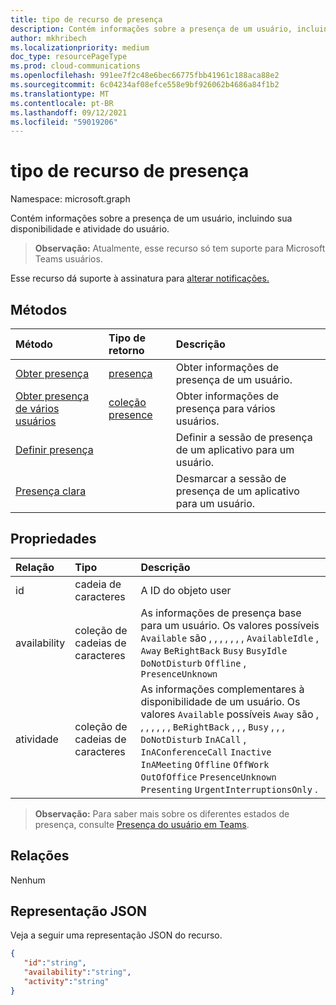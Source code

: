 ```yaml
---
title: tipo de recurso de presença
description: Contém informações sobre a presença de um usuário, incluindo sua disponibilidade e atividade do usuário.
author: mkhribech
ms.localizationpriority: medium
doc_type: resourcePageType
ms.prod: cloud-communications
ms.openlocfilehash: 991ee7f2c48e6bec66775fbb41961c188aca88e2
ms.sourcegitcommit: 6c04234af08efce558e9bf926062b4686a84f1b2
ms.translationtype: MT
ms.contentlocale: pt-BR
ms.lasthandoff: 09/12/2021
ms.locfileid: "59019206"
---
```

# <a name="presence-resource-type"></a>tipo de recurso de presença

Namespace: microsoft.graph

Contém informações sobre a presença de um usuário, incluindo sua disponibilidade e atividade do usuário.

> **Observação:** Atualmente, esse recurso só tem suporte para Microsoft Teams usuários.

Esse recurso dá suporte à assinatura para [alterar notificações.](/graph/webhooks)

## <a name="methods"></a>Métodos

| Método                                                                               | Tipo de retorno                                     | Descrição                                         |
| :----------------------------------------------------------------------------------- | :---------------------------------------------- | :-------------------------------------------------- |
| [Obter presença](../api/presence-get.md)                                               | [presença](../resources/presence.md)            | Obter informações de presença de um usuário.                  |
| [Obter presença de vários usuários](../api/cloudcommunications-getpresencesbyuserid.md) | [coleção presence](../resources/presence.md) | Obter informações de presença para vários usuários.    |
| [Definir presença](../api/presence-setpresence.md)                                       |                                                 | Definir a sessão de presença de um aplicativo para um usuário.   |
| [Presença clara](../api/presence-clearpresence.md)                                   |                                                 | Desmarcar a sessão de presença de um aplicativo para um usuário. |

## <a name="properties"></a>Propriedades

| Relação | Tipo              | Descrição                                                                                                                                                                                                                                                                                       |
| :----------- | :---------------- | :------------------------------------------------------------------------------------------------------------------------------------------------------------------------------------------------------------------------------------------------------------------------------------------------ |
| id           | cadeia de caracteres            | A ID do objeto user                                                                                                                                                                                                                                                                                |
| availability | coleção de cadeias de caracteres | As informações de presença base para um usuário. Os valores possíveis `Available` são , , , , , , , `AvailableIdle` ,  `Away` `BeRightBack` `Busy` `BusyIdle` `DoNotDisturb` `Offline` , `PresenceUnknown`                                                                                                              |
| atividade     | coleção de cadeias de caracteres | As informações complementares à disponibilidade de um usuário. Os valores `Available` possíveis `Away` são , , , , , , , `BeRightBack` , , , `Busy` , , , `DoNotDisturb` `InACall` , `InAConferenceCall` `Inactive` `InAMeeting` `Offline` `OffWork` `OutOfOffice` `PresenceUnknown` `Presenting` `UrgentInterruptionsOnly` . |

>**Observação:** Para saber mais sobre os diferentes estados de presença, consulte [Presença do usuário em Teams](/microsoftteams/presence-admins). 

## <a name="relationships"></a>Relações

Nenhum

## <a name="json-representation"></a>Representação JSON

Veja a seguir uma representação JSON do recurso.

<!-- {
  "blockType": "resource",
  "optionalProperties": [
  ],
  "@odata.type": "microsoft.graph.presence"
}-->
```json
{
   "id":"string",
   "availability":"string",
   "activity":"string"
}
```

